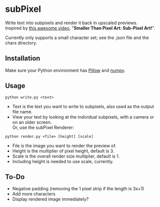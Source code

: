 # subPixel
Write text into subpixels and render it back in upscaled previews.        
Inspired by [this awesome video](https://www.youtube.com/watch?v=SlS3FOmKUbE), "**Smaller Than Pixel Art: Sub-Pixel Art!**".

Currently only supports a small character set; see the .json file and the chars directory.

## Installation
Make sure your Python environment has [Pillow](https://python-pillow.org) and [numpy](https://numpy.org/).

## Usage

`python write.py <text>`     
- Text is the text you want to write to subpixels, also used as the output file name.
- View your text by looking at the individual subpixels, with a camera or on an older screen.         
Or, use the subPixel Renderer:

`python render.py <file> [height] [scale]`     
- File is the image you want to render the preview of.     
- Height is the multiplier of pixel height, default is 3.     
- Scale is the overall render size multiplier, default is 1.     
- Including height is needed to use scale, currently.

## To-Do

- Negative padding (removing the 1 pixel strip if the length is 3x+1)
- Add more characters
- Display rendered image immediately?
